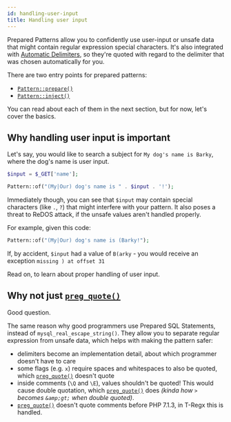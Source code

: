 ```yaml
---
id: handling-user-input
title: Handling user input
---
```


Prepared Patterns allow you to confidently use user-input or unsafe data that might contain regular expression special
characters. It's also integrated with [Automatic Delimiters](delimiters.mdx), so they're quoted with regard to the delimiter
that was chosen automatically for you.

There are two entry points for prepared patterns:

- [`Pattern::prepare()`](prepared-patterns.md#with-pattern-prepare)
- [`Pattern::inject()`](prepared-patterns.md#with-pattern-inject)

You can read about each of them in the next section, but for now, let's cover the basics.

## Why handling user input is important

Let's say, you would like to search a subject for `My dog's name is Barky`, where the dog's name is user input.

```php
$input = $_GET['name'];

Pattern::of("(My|Our) dog's name is " . $input . '!');
```

Immediately though, you can see that `$input` may contain special characters (like `.`, `?`) that might interfere with your pattern.
It also poses a threat to ReDOS attack, if the unsafe values aren't handled properly.

For example, given this code:

```php
Pattern::of("(My|Our) dog's name is (Barky!");
```

If, by accident, `$input` had a value of `B(arky` - you would receive an exception `missing ) at offset 31`

Read on, to learn about proper handling of user input.

## Why not just [`preg_quote()`]

Good question.

The same reason why good programmers use Prepared SQL Statements, instead of `mysql_real_escape_string()`.
They allow you to separate regular expression from unsafe data, which helps with making the pattern safer:

- delimiters become an implementation detail, about which programmer doesn't have to care
- some flags (e.g. `x`) require spaces and whitespaces to also be quoted, which [`preg_quote()`] doesn't quote
- inside comments (`\Q` and `\E`), values shouldn't be quoted! This would cause double quotation, which [`preg_quote()`] does
  _(kinda how `>` becomes `&amp;gt;` when double quoted)_.
- [`preg_quote()`] doesn't quote comments before PHP 7.1.3, in T-Regx this is handled.

[`preg_quote()`]: https://www.php.net/manual/en/function.preg-quote.php
